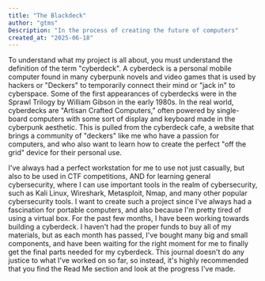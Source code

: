 ```yaml
---
title: "The Blackdeck"
author: "gtms"
Description: "In the process of creating the future of computers"
created_at: "2025-06-18"
--- 
```


To understand what my project is all about, you must understand the definition of the term "cyberdeck". A cyberdeck is a personal mobile computer found in many cyberpunk novels and video games
that is used by hackers or "Deckers" to temporarily connect their mind or "jack in" to cyberspace. Some of the first appearances of cyberdecks were in the Sprawl Trilogy by William Gibson in the early 1980s.
In the real world, cyberdecks are "Artisan Crafted Computers," often powered by single-board computers with some sort of display and keyboard made in the cyberpunk aesthetic. This is pulled from the cyberdeck cafe, 
a website that brings a community of "deckers" like me who have a passion for computers, and who also want to learn how to create the perfect "off the grid" device for their personal use.

I've always had a perfect workstation for me to use not just casually, but also to be used in CTF competitions, AND for learning general cybersecurity, where I can use important tools in the realm of cybersecurity, such 
as Kali Linux, Wireshark, Metasploit, Nmap, and many other popular cybersecurity tools. I want to create such a project since I've always had a fascination for portable computers, and also because I'm pretty tired of
using a virtual box. For the past few months, I have been working towards building a cyberdeck. I haven't had the proper funds to buy all of my materials, but as each month has passed, I've bought many big and small 
components, and have been waiting for the right moment for me to finally get the final parts needed for my cyberdeck. This journal doesn't do any justice to what I've worked on so far, so instead, it's highly recommended 
that you find the Read Me section and look at the progress I've made. 

